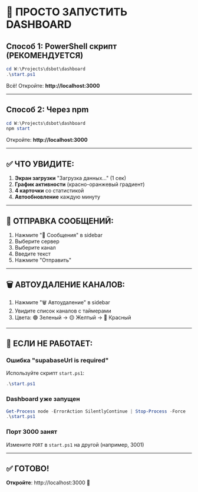 # 🚀 ПРОСТО ЗАПУСТИТЬ DASHBOARD

## Способ 1: PowerShell скрипт (РЕКОМЕНДУЕТСЯ)

```powershell
cd W:\Projects\dsbot\dashboard
.\start.ps1
```

Всё! Откройте: **http://localhost:3000**

---

## Способ 2: Через npm

```powershell
cd W:\Projects\dsbot\dashboard
npm start
```

Откройте: **http://localhost:3000**

---

## ✅ ЧТО УВИДИТЕ:

1. **Экран загрузки** "Загрузка данных..." (1 сек)
2. **График активности** (красно-оранжевый градиент)
3. **4 карточки** со статистикой
4. **Автообновление** каждую минуту

---

## 💬 ОТПРАВКА СООБЩЕНИЙ:

1. Нажмите "💬 Сообщения" в sidebar
2. Выберите сервер
3. Выберите канал
4. Введите текст
5. Нажмите "Отправить"

---

## 🗑️ АВТОУДАЛЕНИЕ КАНАЛОВ:

1. Нажмите "🗑️ Автоудаление" в sidebar
2. Увидите список каналов с таймерами
3. Цвета: 🟢 Зеленый → 🟡 Желтый → 🔴 Красный

---

## 🐛 ЕСЛИ НЕ РАБОТАЕТ:

### Ошибка "supabaseUrl is required"
Используйте скрипт `start.ps1`:
```powershell
.\start.ps1
```

### Dashboard уже запущен
```powershell
Get-Process node -ErrorAction SilentlyContinue | Stop-Process -Force
.\start.ps1
```

### Порт 3000 занят
Измените `PORT` в `start.ps1` на другой (например, 3001)

---

## ✅ ГОТОВО!

**Откройте**: http://localhost:3000 🎉

